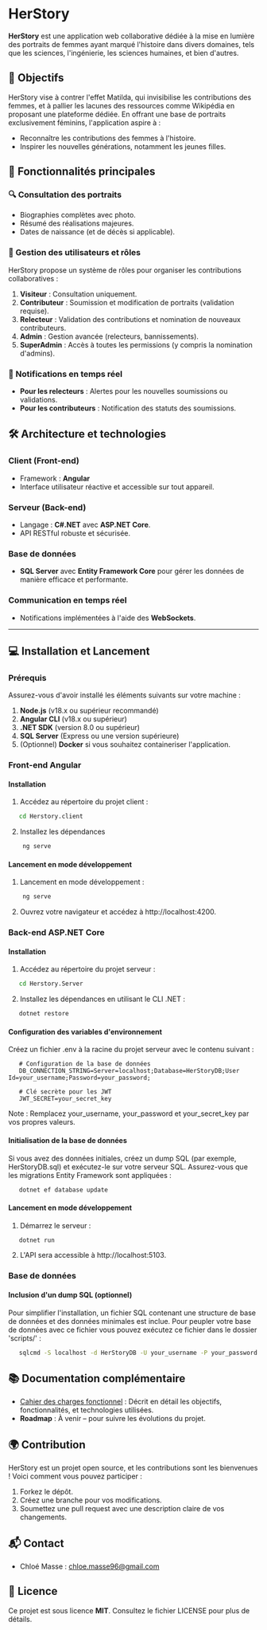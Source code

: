 # HerStory

**HerStory** est une application web collaborative dédiée à la mise en lumière des portraits de femmes ayant marqué l'histoire dans divers domaines, tels que les sciences, l'ingénierie, les sciences humaines, et bien d'autres.

## 🌟 Objectifs

HerStory vise à contrer l'effet Matilda, qui invisibilise les contributions des femmes, et à pallier les lacunes des ressources comme Wikipédia en proposant une plateforme dédiée. En offrant une base de portraits exclusivement féminins, l'application aspire à :
- Reconnaître les contributions des femmes à l'histoire.
- Inspirer les nouvelles générations, notamment les jeunes filles.

## 🚀 Fonctionnalités principales

### 🔍 Consultation des portraits
- Biographies complètes avec photo.
- Résumé des réalisations majeures.
- Dates de naissance (et de décès si applicable).

### 👥 Gestion des utilisateurs et rôles
HerStory propose un système de rôles pour organiser les contributions collaboratives :
1. **Visiteur** : Consultation uniquement.
2. **Contributeur** : Soumission et modification de portraits (validation requise).
3. **Relecteur** : Validation des contributions et nomination de nouveaux contributeurs.
4. **Admin** : Gestion avancée (relecteurs, bannissements).
5. **SuperAdmin** : Accès à toutes les permissions (y compris la nomination d'admins).

### 🔔 Notifications en temps réel
- **Pour les relecteurs** : Alertes pour les nouvelles soumissions ou validations.
- **Pour les contributeurs** : Notification des statuts des soumissions.

## 🛠️ Architecture et technologies

### **Client (Front-end)**
- Framework : **Angular**  
- Interface utilisateur réactive et accessible sur tout appareil.

### **Serveur (Back-end)**
- Langage : **C#.NET** avec **ASP.NET Core**.  
- API RESTful robuste et sécurisée.

### **Base de données**
- **SQL Server** avec **Entity Framework Core** pour gérer les données de manière efficace et performante.

### **Communication en temps réel**
- Notifications implémentées à l'aide des **WebSockets**.

---

## 💻 Installation et Lancement

### Prérequis
Assurez-vous d'avoir installé les éléments suivants sur votre machine :
1. **Node.js** (v18.x ou supérieur recommandé)
2. **Angular CLI** (v18.x ou supérieur)
3. **.NET SDK** (version 8.0 ou supérieur)
4. **SQL Server** (Express ou une version supérieure)
5. (Optionnel) **Docker** si vous souhaitez containeriser l'application.

### Front-end Angular

#### Installation
1. Accédez au répertoire du projet client :
```bash
   cd Herstory.client
```

2. Installez les dépendances 
```bash
    ng serve
```
#### Lancement en mode développement
1. Lancement en mode développement :
```bash
    ng serve
```

2. Ouvrez votre navigateur et accédez à http://localhost:4200.

### Back-end ASP.NET Core

#### Installation
1. Accédez au répertoire du projet serveur :
```bash
   cd Herstory.Server
```

2. Installez les dépendances en utilisant le CLI .NET :
```bash
   dotnet restore
```

#### Configuration des variables d'environnement

Créez un fichier .env à la racine du projet serveur avec le contenu suivant :
```env
   # Configuration de la base de données
   DB_CONNECTION_STRING=Server=localhost;Database=HerStoryDB;User Id=your_username;Password=your_password;

   # Clé secrète pour les JWT
   JWT_SECRET=your_secret_key
```
Note : Remplacez your_username, your_password et your_secret_key par vos propres valeurs.

#### Initialisation de la base de données
Si vous avez des données initiales, créez un dump SQL (par exemple, HerStoryDB.sql) et exécutez-le sur votre serveur SQL. Assurez-vous que les migrations Entity Framework sont appliquées :
```bash
   dotnet ef database update
```

#### Lancement en mode développement
1. Démarrez le serveur :
```bash
   dotnet run
```

2. L'API sera accessible à http://localhost:5103.

### Base de données

#### Inclusion d'un dump SQL (optionnel)

Pour simplifier l'installation, un fichier SQL contenant une structure de base de données et des données minimales est inclue. Pour peupler votre base de données avec ce fichier vous pouvez exécutez ce fichier dans le dossier 'scripts/'  :
```bash
   sqlcmd -S localhost -d HerStoryDB -U your_username -P your_password -i scripts/HerStoryDB.sql
```

## 📚 Documentation complémentaire
- [Cahier des charges fonctionnel](./functional-specifications.md) : Décrit en détail les objectifs, fonctionnalités, et technologies utilisées.  
- **Roadmap** : À venir – pour suivre les évolutions du projet.

## 🌍 Contribution

HerStory est un projet open source, et les contributions sont les bienvenues ! Voici comment vous pouvez participer :
1. Forkez le dépôt.
2. Créez une branche pour vos modifications.
3. Soumettez une pull request avec une description claire de vos changements.

## 📬 Contact

- Chloé Masse : chloe.masse96@gmail.com

## 📝 Licence

Ce projet est sous licence **MIT**. Consultez le fichier LICENSE pour plus de détails.
